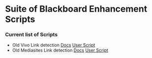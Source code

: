# Suite of Blackboard Enhancement Scripts

### Current list of Scripts

- Old Vivo Link detection [Docs](./docs/old-vivo-link.md) [User Script](./dist/old-vivo-link.user.js)
- Old Mediasites Link detection [Docs](./docs/old-mediasites-link.md) [User Script](./dist/old-mediasites-link.user.js)
